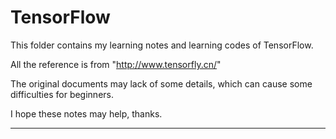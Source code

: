 # TensorFlow

This folder contains my learning notes and learning codes of TensorFlow.

All the reference is from "http://www.tensorfly.cn/"

The original documents may lack of some details, which can cause some difficulties for beginners.

I hope these notes may help, thanks.

---
